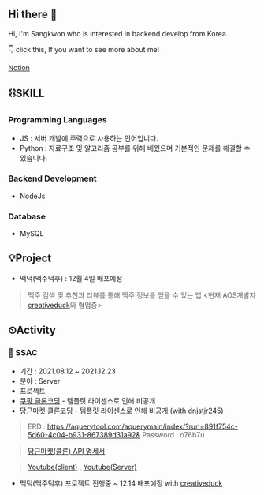 ## Hi there 👋
Hi, I'm Sangkwon who is interested in backend develop from Korea.
<!-- <img align='right' src="http://mazassumnida.wtf/api/v2/generate_badge?boj=qurma"> -->
👇 click this, If you want to see more about me!

[Notion](https://www.notion.so/Lee-sangkwon-30a2aa327ada425c8db90a6b2b81f5a9)

## ⛓SKILL 

###  Programming Languages

- JS : 서버 개발에 주력으로 사용하는 언어입니다.
- Python : 자료구조 및 알고리즘 공부를 위해 배웠으며 기본적인 문제를 해결할 수 있습니다. 
### Backend Development
- NodeJs
### Database
- MySQL
<!-- ### Devops
- AWS  -->
<!-- ### Platforms 
- IntelliJ
- DataGrip -->
<!-- ### Tools 
- Git/Github
- Discode/slack -->

## 💡Project
- 맥덕(맥주덕후)  : 12월 4일 배포예정
> 맥주 검색 및 추천과 리뷰를 통해 맥주 정보를 얻을 수 있는 앱 <현재 AOS개발자[creativeduck](https://github.com/creativeduck)와 협업중>

## ⏲Activity
### 🌱 SSAC
- 기간 : 2021.08.12 ~ 2021.12.23
- 분야 : Server
-  프로젝트
-  [쿠팡 클론코딩](https://github.com/k9want/qmacopang) - 템플릿 라이센스로 인해 비공개
-  [당근마켓 클론코딩](https://github.com/mock-ssac3/ssac3_test_server_carrotmarket_qma) - 템플릿 라이센스로 인해 비공개 (with [dnjstjr245](https://github.com/dnjstjr245)) &nbsp;
>ERD : https://aquerytool.com/aquerymain/index/?rurl=891f754c-5d60-4c04-b931-867389d31a92&
   Password : o76b7u 
        
 >[당근마켓(클론) API 명세서](https://docs.google.com/spreadsheets/d/1_uVYCtxgPj2_7sZ9gUqG8umyXelztWehpKlmGYwJnho/edit?usp=sharing)

  >[Youtube(client)]( https://youtu.be/IyWdrRcM81Q) , [Youtube(Server)](https://youtu.be/_Sk1aY0zcsE)

 -  맥덕(맥주덕후) 프로젝트 진행중 ~ 12.14 배포예정 with [creativeduck](https://github.com/creativeduck)
<!--
**k9want/k9want** is a ✨ _special_ ✨ repository because its `README.md` (this file) appears on your GitHub profile.

Here are some ideas to get you started:

- 🔭 I’m currently working on ...
- 🌱 I’m currently learning ...
- 👯 I’m looking to collaborate on ...
- 🤔 I’m looking for help with ...
- 💬 Ask me about ...
- 📫 How to reach me: ...
- 😄 Pronouns: ...
- ⚡ Fun fact: ...
-->

